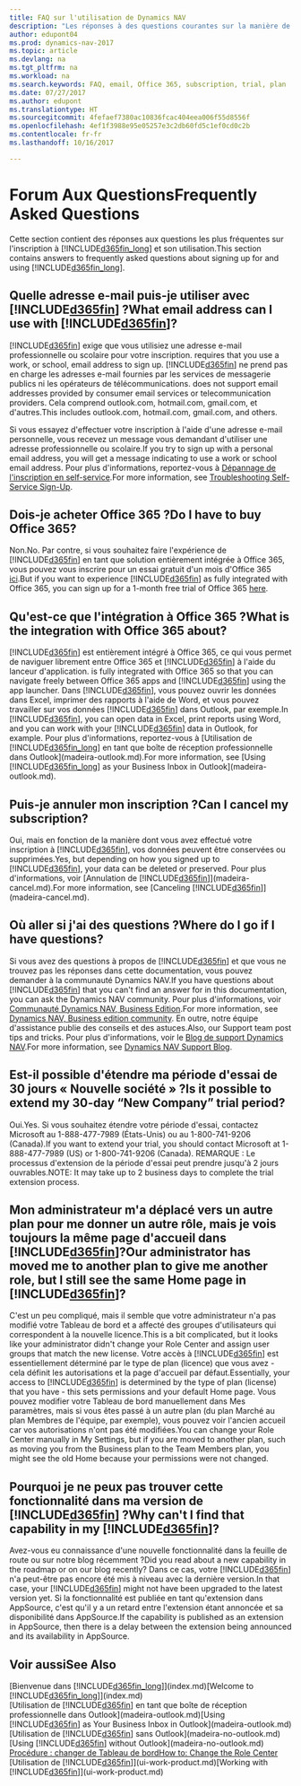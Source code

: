 ```yaml
---
title: FAQ sur l'utilisation de Dynamics NAV
description: "Les réponses à des questions courantes sur la manière de se connecter à Dynamics NAV, et comment démarrer."
author: edupont04
ms.prod: dynamics-nav-2017
ms.topic: article
ms.devlang: na
ms.tgt_pltfrm: na
ms.workload: na
ms.search.keywords: FAQ, email, Office 365, subscription, trial, plan
ms.date: 07/27/2017
ms.author: edupont
ms.translationtype: HT
ms.sourcegitcommit: 4fefaef7380ac10836fcac404eea006f55d8556f
ms.openlocfilehash: 4ef1f3988e95e05257e3c2db60fd5c1ef0cd0c2b
ms.contentlocale: fr-fr
ms.lasthandoff: 10/16/2017

---
```

# <a name="frequently-asked-questions"></a><span data-ttu-id="66ea2-103">Forum Aux Questions</span><span class="sxs-lookup"><span data-stu-id="66ea2-103">Frequently Asked Questions</span></span>
<span data-ttu-id="66ea2-104">Cette section contient des réponses aux questions les plus fréquentes sur l'inscription à [!INCLUDE[d365fin_long](includes/d365fin_long_md.md)] et son utilisation.</span><span class="sxs-lookup"><span data-stu-id="66ea2-104">This section contains answers to frequently asked questions about signing up for and using [!INCLUDE[d365fin_long](includes/d365fin_long_md.md)].</span></span>  

## <a name="what-email-address-can-i-use-with-included365finincludesd365finmdmd"></a><span data-ttu-id="66ea2-105">Quelle adresse e-mail puis-je utiliser avec [!INCLUDE[d365fin](includes/d365fin_md.md)] ?</span><span class="sxs-lookup"><span data-stu-id="66ea2-105">What email address can I use with [!INCLUDE[d365fin](includes/d365fin_md.md)]?</span></span>
[!INCLUDE[d365fin](includes/d365fin_md.md)]<span data-ttu-id="66ea2-106"> exige que vous utilisiez une adresse e-mail professionnelle ou scolaire pour votre inscription.</span><span class="sxs-lookup"><span data-stu-id="66ea2-106"> requires that you use a work, or school, email address to sign up.</span></span> [!INCLUDE[d365fin](includes/d365fin_md.md)]<span data-ttu-id="66ea2-107"> ne prend pas en charge les adresses e-mail fournies par les services de messagerie publics ni les opérateurs de télécommunications.</span><span class="sxs-lookup"><span data-stu-id="66ea2-107"> does not support email addresses provided by consumer email services or telecommunication providers.</span></span> <span data-ttu-id="66ea2-108">Cela comprend outlook.com, hotmail.com, gmail.com, et d'autres.</span><span class="sxs-lookup"><span data-stu-id="66ea2-108">This includes outlook.com, hotmail.com, gmail.com, and others.</span></span>  

<span data-ttu-id="66ea2-109">Si vous essayez d'effectuer votre inscription à l'aide d'une adresse e-mail personnelle, vous recevez un message vous demandant d'utiliser une adresse professionnelle ou scolaire.</span><span class="sxs-lookup"><span data-stu-id="66ea2-109">If you try to sign up with a personal email address, you will get a message indicating to use a work or school email address.</span></span> <span data-ttu-id="66ea2-110">Pour plus d'informations, reportez-vous à [Dépannage de l'inscription en self-service](ui-troubleshoot-self-signup.md).</span><span class="sxs-lookup"><span data-stu-id="66ea2-110">For more information, see [Troubleshooting Self-Service Sign-Up](ui-troubleshoot-self-signup.md).</span></span>  

## <a name="do-i-have-to-buy-office-365"></a><span data-ttu-id="66ea2-111">Dois-je acheter Office 365 ?</span><span class="sxs-lookup"><span data-stu-id="66ea2-111">Do I have to buy Office 365?</span></span>
<span data-ttu-id="66ea2-112">Non.</span><span class="sxs-lookup"><span data-stu-id="66ea2-112">No.</span></span> <span data-ttu-id="66ea2-113">Par contre, si vous souhaitez faire l'expérience de [!INCLUDE[d365fin](includes/d365fin_md.md)] en tant que solution entièrement intégrée à Office 365, vous pouvez vous inscrire pour un essai gratuit d'un mois d'Office 365 [ici](https://products.office.com/try).</span><span class="sxs-lookup"><span data-stu-id="66ea2-113">But if you want to experience [!INCLUDE[d365fin](includes/d365fin_md.md)] as fully integrated with Office 365, you can sign up for a 1-month free trial of Office 365 [here](https://products.office.com/try).</span></span>  

## <a name="what-is-the-integration-with-office-365-about"></a><span data-ttu-id="66ea2-114">Qu'est-ce que l'intégration à Office 365 ?</span><span class="sxs-lookup"><span data-stu-id="66ea2-114">What is the integration with Office 365 about?</span></span>
[!INCLUDE[d365fin](includes/d365fin_md.md)]<span data-ttu-id="66ea2-115"> est entièrement intégré à Office 365, ce qui vous permet de naviguer librement entre Office 365 et [!INCLUDE[d365fin](includes/d365fin_md.md)] à l'aide du lanceur d'application.</span><span class="sxs-lookup"><span data-stu-id="66ea2-115"> is fully integrated with Office 365 so that you can navigate freely between Office 365 apps and [!INCLUDE[d365fin](includes/d365fin_md.md)] using the app launcher.</span></span> <span data-ttu-id="66ea2-116">Dans [!INCLUDE[d365fin](includes/d365fin_md.md)], vous pouvez ouvrir les données dans Excel, imprimer des rapports à l'aide de Word, et vous pouvez travailler sur vos données [!INCLUDE[d365fin](includes/d365fin_md.md)] dans Outlook, par exemple.</span><span class="sxs-lookup"><span data-stu-id="66ea2-116">In [!INCLUDE[d365fin](includes/d365fin_md.md)], you can open data in Excel, print reports using Word, and you can work with your [!INCLUDE[d365fin](includes/d365fin_md.md)] data in Outlook, for example.</span></span> <span data-ttu-id="66ea2-117">Pour plus d'informations, reportez-vous à [Utilisation de [!INCLUDE[d365fin_long](includes/d365fin_long_md.md)] en tant que boîte de réception professionnelle dans Outlook](madeira-outlook.md).</span><span class="sxs-lookup"><span data-stu-id="66ea2-117">For more information, see [Using [!INCLUDE[d365fin_long](includes/d365fin_long_md.md)] as your Business Inbox in Outlook](madeira-outlook.md).</span></span>  

## <a name="can-i-cancel-my-subscription"></a><span data-ttu-id="66ea2-118">Puis-je annuler mon inscription ?</span><span class="sxs-lookup"><span data-stu-id="66ea2-118">Can I cancel my subscription?</span></span>
<span data-ttu-id="66ea2-119">Oui, mais en fonction de la manière dont vous avez effectué votre inscription à [!INCLUDE[d365fin](includes/d365fin_md.md)], vos données peuvent être conservées ou supprimées.</span><span class="sxs-lookup"><span data-stu-id="66ea2-119">Yes, but depending on how you signed up to [!INCLUDE[d365fin](includes/d365fin_md.md)], your data can be deleted or preserved.</span></span> <span data-ttu-id="66ea2-120">Pour plus d'informations, voir [Annulation de [!INCLUDE[d365fin](includes/d365fin_md.md)]](madeira-cancel.md).</span><span class="sxs-lookup"><span data-stu-id="66ea2-120">For more information, see [Canceling [!INCLUDE[d365fin](includes/d365fin_md.md)]](madeira-cancel.md).</span></span>  

## <a name="where-do-i-go-if-i-have-questions"></a><span data-ttu-id="66ea2-121">Où aller si j'ai des questions ?</span><span class="sxs-lookup"><span data-stu-id="66ea2-121">Where do I go if I have questions?</span></span>
<span data-ttu-id="66ea2-122">Si vous avez des questions à propos de [!INCLUDE[d365fin](includes/d365fin_md.md)] et que vous ne trouvez pas les réponses dans cette documentation, vous pouvez demander à la communauté Dynamics NAV.</span><span class="sxs-lookup"><span data-stu-id="66ea2-122">If you have questions about [!INCLUDE[d365fin](includes/d365fin_md.md)] that you can't find an answer for in this documentation, you can ask the Dynamics NAV community.</span></span> <span data-ttu-id="66ea2-123">Pour plus d'informations, voir [Communauté Dynamics NAV, Business Edition](https://community.dynamics.com/business).</span><span class="sxs-lookup"><span data-stu-id="66ea2-123">For more information, see [Dynamics NAV, Business edition community](https://community.dynamics.com/business).</span></span> <span data-ttu-id="66ea2-124">En outre, notre équipe d'assistance publie des conseils et des astuces.</span><span class="sxs-lookup"><span data-stu-id="66ea2-124">Also, our Support team post tips and tricks.</span></span> <span data-ttu-id="66ea2-125">Pour plus d'informations, voir le [Blog de support Dynamics NAV](https://blogs.msdn.microsoft.com/dyn365finsupport).</span><span class="sxs-lookup"><span data-stu-id="66ea2-125">For more information, see [Dynamics NAV Support Blog](https://blogs.msdn.microsoft.com/dyn365finsupport).</span></span>  

## <a name="is-it-possible-to-extend-my-30-day-new-company-trial-period"></a><span data-ttu-id="66ea2-126">Est-il possible d'étendre ma période d'essai de 30 jours « Nouvelle société » ?</span><span class="sxs-lookup"><span data-stu-id="66ea2-126">Is it possible to extend my 30-day “New Company” trial period?</span></span>
<span data-ttu-id="66ea2-127">Oui.</span><span class="sxs-lookup"><span data-stu-id="66ea2-127">Yes.</span></span> <span data-ttu-id="66ea2-128">Si vous souhaitez étendre votre période d'essai, contactez Microsoft au 1-888-477-7989 (États-Unis) ou au 1-800-741-9206 (Canada).</span><span class="sxs-lookup"><span data-stu-id="66ea2-128">If you want to extend your trial, you should contact Microsoft at 1-888-477-7989 (US) or 1-800-741-9206 (Canada).</span></span> <span data-ttu-id="66ea2-129">REMARQUE : Le processus d'extension de la période d'essai peut prendre jusqu'à 2 jours ouvrables.</span><span class="sxs-lookup"><span data-stu-id="66ea2-129">NOTE:  It may take up to 2 business days to complete the trial extension process.</span></span>  

## <a name="our-administrator-has-moved-me-to-another-plan-to-give-me-another-role-but-i-still-see-the-same-home-page-in-included365finincludesd365finmdmd"></a><span data-ttu-id="66ea2-130">Mon administrateur m'a déplacé vers un autre plan pour me donner un autre rôle, mais je vois toujours la même page d'accueil dans [!INCLUDE[d365fin](includes/d365fin_md.md)]?</span><span class="sxs-lookup"><span data-stu-id="66ea2-130">Our administrator has moved me to another plan to give me another role, but I still see the same Home page in [!INCLUDE[d365fin](includes/d365fin_md.md)]?</span></span>
<span data-ttu-id="66ea2-131">C'est un peu compliqué, mais il semble que votre administrateur n'a pas modifié votre Tableau de bord et a affecté des groupes d'utilisateurs qui correspondent à la nouvelle licence.</span><span class="sxs-lookup"><span data-stu-id="66ea2-131">This is a bit complicated, but it looks like your administrator didn't change your Role Center and assign user groups that match the new license.</span></span> <span data-ttu-id="66ea2-132">Votre accès à [!INCLUDE[d365fin](includes/d365fin_md.md)] est essentiellement déterminé par le type de plan (licence) que vous avez - cela définit les autorisations et la page d'accueil par défaut.</span><span class="sxs-lookup"><span data-stu-id="66ea2-132">Essentially, your access to [!INCLUDE[d365fin](includes/d365fin_md.md)] is determined by the type of plan (license) that you have - this sets permissions and your default Home page.</span></span> <span data-ttu-id="66ea2-133">Vous pouvez modifier votre Tableau de bord manuellement dans Mes paramètres, mais si vous êtes passé à un autre plan (du plan Marché au plan Membres de l'équipe, par exemple), vous pouvez voir l'ancien accueil car vos autorisations n'ont pas été modifiées.</span><span class="sxs-lookup"><span data-stu-id="66ea2-133">You can change your Role Center manually in My Settings, but if you are moved to another plan, such as moving you from the Business plan to the Team Members plan, you might see the old Home because your permissions were not changed.</span></span>  

## <a name="why-cant-i-find-that-capability-in-my-included365finincludesd365finmdmd"></a><span data-ttu-id="66ea2-134">Pourquoi je ne peux pas trouver cette fonctionnalité dans ma version de [!INCLUDE[d365fin](includes/d365fin_md.md)] ?</span><span class="sxs-lookup"><span data-stu-id="66ea2-134">Why can't I find that capability in my [!INCLUDE[d365fin](includes/d365fin_md.md)]?</span></span>
<span data-ttu-id="66ea2-135">Avez-vous eu connaissance d'une nouvelle fonctionnalité dans la feuille de route ou sur notre blog récemment ?</span><span class="sxs-lookup"><span data-stu-id="66ea2-135">Did you read about a new capability in the roadmap or on our blog recently?</span></span> <span data-ttu-id="66ea2-136">Dans ce cas, votre [!INCLUDE[d365fin](includes/d365fin_md.md)] n'a peut-être pas encore été mis à niveau avec la dernière version.</span><span class="sxs-lookup"><span data-stu-id="66ea2-136">In that case, your [!INCLUDE[d365fin](includes/d365fin_md.md)] might not have been upgraded to the latest version yet.</span></span> <span data-ttu-id="66ea2-137">Si la fonctionnalité est publiée en tant qu'extension dans AppSource, c'est qu'il y a un retard entre l'extension étant annoncée et sa disponibilité dans AppSource.</span><span class="sxs-lookup"><span data-stu-id="66ea2-137">If the capability is published as an extension in AppSource, then there is a delay between the extension being announced and its availability in AppSource.</span></span>

## <a name="see-also"></a><span data-ttu-id="66ea2-138">Voir aussi</span><span class="sxs-lookup"><span data-stu-id="66ea2-138">See Also</span></span>
<span data-ttu-id="66ea2-139">[Bienvenue dans [!INCLUDE[d365fin_long](includes/d365fin_long_md.md)]](index.md)</span><span class="sxs-lookup"><span data-stu-id="66ea2-139">[Welcome to [!INCLUDE[d365fin_long](includes/d365fin_long_md.md)]](index.md)</span></span>  
<span data-ttu-id="66ea2-140">[Utilisation de [!INCLUDE[d365fin](includes/d365fin_md.md)] en tant que boîte de réception professionnelle dans Outlook](madeira-outlook.md)</span><span class="sxs-lookup"><span data-stu-id="66ea2-140">[Using [!INCLUDE[d365fin](includes/d365fin_md.md)] as Your Business Inbox in Outlook](madeira-outlook.md)</span></span>  
<span data-ttu-id="66ea2-141">[Utilisation de [!INCLUDE[d365fin](includes/d365fin_md.md)] sans Outlook](madeira-no-outlook.md)</span><span class="sxs-lookup"><span data-stu-id="66ea2-141">[Using [!INCLUDE[d365fin](includes/d365fin_md.md)] without Outlook](madeira-no-outlook.md)</span></span>  
[<span data-ttu-id="66ea2-142">Procédure : changer de Tableau de bord</span><span class="sxs-lookup"><span data-stu-id="66ea2-142">How to: Change the Role Center</span></span>](change-role.md)  
<span data-ttu-id="66ea2-143">[Utilisation de [!INCLUDE[d365fin](includes/d365fin_md.md)]](ui-work-product.md)</span><span class="sxs-lookup"><span data-stu-id="66ea2-143">[Working with [!INCLUDE[d365fin](includes/d365fin_md.md)]](ui-work-product.md)</span></span>  


